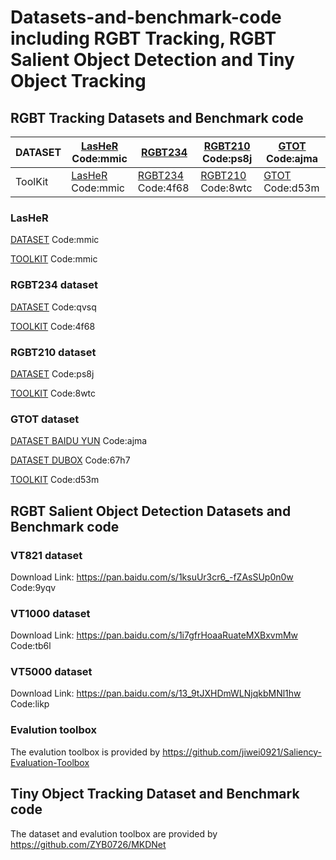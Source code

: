 # Datasets-and-benchmark-code including RGBT Tracking, RGBT Salient Object Detection and Tiny Object Tracking

## RGBT Tracking Datasets and Benchmark code

| DATASET | [LasHeR](https://pan.baidu.com/s/1hZgK_OMHNp0fN20SJNNm9w) Code:mmic | [RGBT234](https://pan.baidu.com/s/1weaiBh0_yH2BQni5eTxHgg) | [RGBT210](https://pan.baidu.com/s/1FClmX0SH3WarcczkEQbmwA) Code:ps8j |[GTOT](https://pan.baidu.com/s/1zaR6aXh9PVQs063Q_b9zQg) Code:ajma|
| ------------- | ------------- | ------------- | ------------- |------------- |
| ToolKit | [LasHeR](https://pan.baidu.com/s/1LRIceZ62x5CHobpyZcGxEQ) Code:mmic | [RGBT234](https://pan.baidu.com/s/1UksOGtD2yl6k8mtB-Wr39A) Code:4f68 | [RGBT210](https://pan.baidu.com/s/1KHMlbhu5R29CJvundGL4Sw) Code:8wtc |[GTOT](https://pan.baidu.com/s/1iVVAXS4LZLvoQSGQnz7ROw) Code:d53m|


### LasHeR 
[DATASET](https://pan.baidu.com/s/1hZgK_OMHNp0fN20SJNNm9w) Code:mmic

[TOOLKIT](https://pan.baidu.com/s/1LRIceZ62x5CHobpyZcGxEQ) Code:mmic

### RGBT234 dataset
[DATASET](https://pan.baidu.com/s/1weaiBh0_yH2BQni5eTxHgg) Code:qvsq 

[TOOLKIT](https://pan.baidu.com/s/1UksOGtD2yl6k8mtB-Wr39A) Code:4f68

### RGBT210 dataset
[DATASET](https://pan.baidu.com/s/1FClmX0SH3WarcczkEQbmwA) Code:ps8j

[TOOLKIT](https://pan.baidu.com/s/1KHMlbhu5R29CJvundGL4Sw) Code:8wtc

### GTOT dataset
[DATASET BAIDU YUN](https://pan.baidu.com/s/1zaR6aXh9PVQs063Q_b9zQg) Code:ajma

[DATASET DUBOX](https://dubox.com/s/1lhh-1QdJIKD7LDqxRgYrOA) Code:67h7

[TOOLKIT](https://pan.baidu.com/s/1iVVAXS4LZLvoQSGQnz7ROw) Code:d53m

## RGBT Salient Object Detection Datasets and Benchmark code
### VT821 dataset
Download Link: https://pan.baidu.com/s/1ksuUr3cr6_-fZAsSUp0n0w Code:9yqv
### VT1000 dataset
Download Link: https://pan.baidu.com/s/1i7gfrHoaaRuateMXBxvmMw Code:tb6l
### VT5000 dataset
Download Link: https://pan.baidu.com/s/13_9tJXHDmWLNjqkbMNl1hw Code:likp
### Evalution toolbox
The evalution toolbox is provided by https://github.com/jiwei0921/Saliency-Evaluation-Toolbox

## Tiny Object Tracking Dataset and Benchmark code
The dataset and evalution toolbox are provided by https://github.com/ZYB0726/MKDNet

